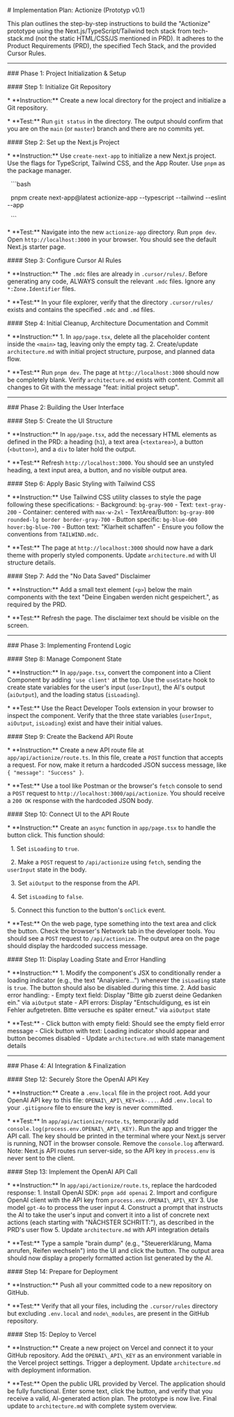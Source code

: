 \# Implementation Plan: Actionize (Prototyp v0.1)



This plan outlines the step-by-step instructions to build the "Actionize" prototype using the Next.js/TypeScript/Tailwind tech stack from tech-stack.md (not the static HTML/CSS/JS mentioned in PRD). It adheres to the Product Requirements (PRD), the specified Tech Stack, and the provided Cursor Rules.



---



\### Phase 1: Project Initialization \& Setup



\#### Step 1: Initialize Git Repository

\*   \*\*Instruction:\*\* Create a new local directory for the project and initialize a Git repository.

\*   \*\*Test:\*\* Run `git status` in the directory. The output should confirm that you are on the `main` (or `master`) branch and there are no commits yet.



\#### Step 2: Set up the Next.js Project

\*   \*\*Instruction:\*\* Use `create-next-app` to initialize a new Next.js project. Use the flags for TypeScript, Tailwind CSS, and the App Router. Use `pnpm` as the package manager.

&nbsp;   ```bash

&nbsp;   pnpm create next-app@latest actionize-app --typescript --tailwind --eslint --app

&nbsp;   ```

\*   \*\*Test:\*\* Navigate into the new `actionize-app` directory. Run `pnpm dev`. Open `http://localhost:3000` in your browser. You should see the default Next.js starter page.



\#### Step 3: Configure Cursor AI Rules

\*   \*\*Instruction:\*\* The `.mdc` files are already in `.cursor/rules/`. Before generating any code, ALWAYS consult the relevant `.mdc` files. Ignore any `*:Zone.Identifier` files.

\*   \*\*Test:\*\* In your file explorer, verify that the directory `.cursor/rules/` exists and contains the specified `.mdc` and `.md` files.



\#### Step 4: Initial Cleanup, Architecture Documentation and Commit

\*   \*\*Instruction:\*\* 
    1. In `app/page.tsx`, delete all the placeholder content inside the `<main>` tag, leaving only the empty tag.
    2. Create/update `architecture.md` with initial project structure, purpose, and planned data flow.

\*   \*\*Test:\*\* Run `pnpm dev`. The page at `http://localhost:3000` should now be completely blank. Verify `architecture.md` exists with content. Commit all changes to Git with the message "feat: initial project setup".



---



\### Phase 2: Building the User Interface



\#### Step 5: Create the UI Structure

\*   \*\*Instruction:\*\* In `app/page.tsx`, add the necessary HTML elements as defined in the PRD: a heading (`h1`), a text area (`<textarea>`), a button (`<button>`), and a `div` to later hold the output.

\*   \*\*Test:\*\* Refresh `http://localhost:3000`. You should see an unstyled heading, a text input area, a button, and no visible output area.



\#### Step 6: Apply Basic Styling with Tailwind CSS

\*   \*\*Instruction:\*\* Use Tailwind CSS utility classes to style the page following these specifications:
    - Background: `bg-gray-900`
    - Text: `text-gray-200`
    - Container: centered with `max-w-2xl`
    - TextArea/Button: `bg-gray-800 rounded-lg border border-gray-700`
    - Button specific: `bg-blue-600 hover:bg-blue-700`
    - Button text: "Klarheit schaffen"
    - Ensure you follow the conventions from `TAILWIND.mdc`.

\*   \*\*Test:\*\* The page at `http://localhost:3000` should now have a dark theme with properly styled components. Update `architecture.md` with UI structure details.



\#### Step 7: Add the "No Data Saved" Disclaimer

\*   \*\*Instruction:\*\* Add a small text element (`<p>`) below the main components with the text "Deine Eingaben werden nicht gespeichert.", as required by the PRD.

\*   \*\*Test:\*\* Refresh the page. The disclaimer text should be visible on the screen.



---



\### Phase 3: Implementing Frontend Logic



\#### Step 8: Manage Component State

\*   \*\*Instruction:\*\* In `app/page.tsx`, convert the component into a Client Component by adding `'use client'` at the top. Use the `useState` hook to create state variables for the user's input (`userInput`), the AI's output (`aiOutput`), and the loading status (`isLoading`).

\*   \*\*Test:\*\* Use the React Developer Tools extension in your browser to inspect the component. Verify that the three state variables (`userInput`, `aiOutput`, `isLoading`) exist and have their initial values.



\#### Step 9: Create the Backend API Route

\*   \*\*Instruction:\*\* Create a new API route file at `app/api/actionize/route.ts`. In this file, create a `POST` function that accepts a request. For now, make it return a hardcoded JSON success message, like `{ "message": "Success" }`.

\*   \*\*Test:\*\* Use a tool like Postman or the browser's `fetch` console to send a `POST` request to `http://localhost:3000/api/actionize`. You should receive a `200 OK` response with the hardcoded JSON body.



\#### Step 10: Connect UI to the API Route

\*   \*\*Instruction:\*\* Create an `async` function in `app/page.tsx` to handle the button click. This function should:

&nbsp;   1.  Set `isLoading` to `true`.

&nbsp;   2.  Make a `POST` request to `/api/actionize` using `fetch`, sending the `userInput` state in the body.

&nbsp;   3.  Set `aiOutput` to the response from the API.

&nbsp;   4.  Set `isLoading` to `false`.

&nbsp;   5.  Connect this function to the button's `onClick` event.

\*   \*\*Test:\*\* On the web page, type something into the text area and click the button. Check the browser's Network tab in the developer tools. You should see a `POST` request to `/api/actionize`. The output area on the page should display the hardcoded success message.



\#### Step 11: Display Loading State and Error Handling

\*   \*\*Instruction:\*\* 
    1. Modify the component's JSX to conditionally render a loading indicator (e.g., the text "Analysiere...") whenever the `isLoading` state is `true`. The button should also be disabled during this time.
    2. Add basic error handling:
       - Empty text field: Display "Bitte gib zuerst deine Gedanken ein." via `aiOutput` state
       - API errors: Display "Entschuldigung, es ist ein Fehler aufgetreten. Bitte versuche es später erneut." via `aiOutput` state

\*   \*\*Test:\*\* 
    - Click button with empty field: Should see the empty field error message
    - Click button with text: Loading indicator should appear and button becomes disabled
    - Update `architecture.md` with state management details



---



\### Phase 4: AI Integration \& Finalization



\#### Step 12: Securely Store the OpenAI API Key

\*   \*\*Instruction:\*\* Create a `.env.local` file in the project root. Add your OpenAI API key to this file: `OPENAI\_API\_KEY=sk-...`. Add `.env.local` to your `.gitignore` file to ensure the key is never committed.

\*   \*\*Test:\*\* In `app/api/actionize/route.ts`, temporarily add `console.log(process.env.OPENAI\_API\_KEY)`. Run the app and trigger the API call. The key should be printed in the terminal where your Next.js server is running, NOT in the browser console. Remove the `console.log` afterward. Note: Next.js API routes run server-side, so the API key in `process.env` is never sent to the client.



\#### Step 13: Implement the OpenAI API Call

\*   \*\*Instruction:\*\* In `app/api/actionize/route.ts`, replace the hardcoded response:
    1. Install OpenAI SDK: `pnpm add openai`
    2. Import and configure OpenAI client with the API key from `process.env.OPENAI\_API\_KEY`
    3. Use model `gpt-4o` to process the user input
    4. Construct a prompt that instructs the AI to take the user's input and convert it into a list of concrete next actions (each starting with "NÄCHSTER SCHRITT:"), as described in the PRD's user flow
    5. Update `architecture.md` with API integration details

\*   \*\*Test:\*\* Type a sample "brain dump" (e.g., "Steuererklärung, Mama anrufen, Reifen wechseln") into the UI and click the button. The output area should now display a properly formatted action list generated by the AI.



\#### Step 14: Prepare for Deployment

\*   \*\*Instruction:\*\* Push all your committed code to a new repository on GitHub.

\*   \*\*Test:\*\* Verify that all your files, including the `.cursor/rules` directory but excluding `.env.local` and `node\_modules`, are present in the GitHub repository.



\#### Step 15: Deploy to Vercel

\*   \*\*Instruction:\*\* Create a new project on Vercel and connect it to your GitHub repository. Add the `OPENAI\_API\_KEY` as an environment variable in the Vercel project settings. Trigger a deployment. Update `architecture.md` with deployment information.

\*   \*\*Test:\*\* Open the public URL provided by Vercel. The application should be fully functional. Enter some text, click the button, and verify that you receive a valid, AI-generated action plan. The prototype is now live. Final update to `architecture.md` with complete system overview.

